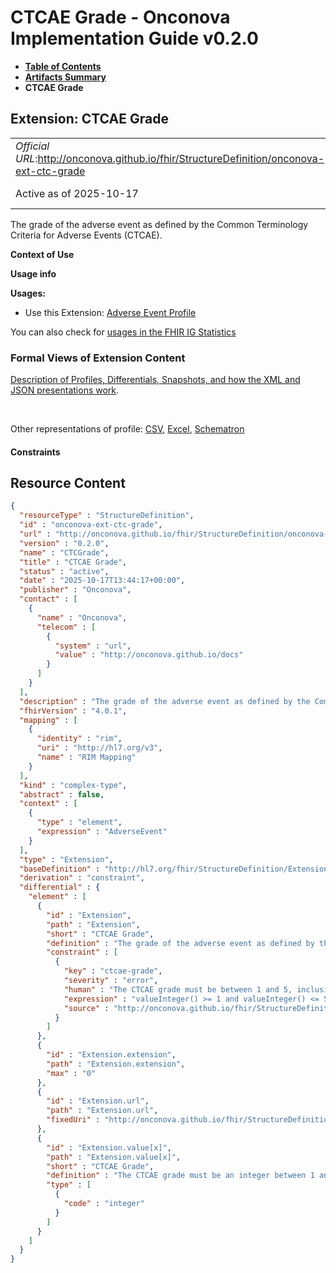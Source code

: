 # CTCAE Grade - Onconova Implementation Guide v0.2.0

* [**Table of Contents**](toc.md)
* [**Artifacts Summary**](artifacts.md)
* **CTCAE Grade**

## Extension: CTCAE Grade 

| | |
| :--- | :--- |
| *Official URL*:http://onconova.github.io/fhir/StructureDefinition/onconova-ext-ctc-grade | *Version*:0.2.0 |
| Active as of 2025-10-17 | *Computable Name*:CTCGrade |

The grade of the adverse event as defined by the Common Terminology Criteria for Adverse Events (CTCAE).

**Context of Use**

**Usage info**

**Usages:**

* Use this Extension: [Adverse Event Profile](StructureDefinition-onconova-adverse-event.md)

You can also check for [usages in the FHIR IG Statistics](https://packages2.fhir.org/xig/onconova.fhir|current/StructureDefinition/onconova-ext-ctc-grade)

### Formal Views of Extension Content

 [Description of Profiles, Differentials, Snapshots, and how the XML and JSON presentations work](http://build.fhir.org/ig/FHIR/ig-guidance/readingIgs.html#structure-definitions). 

 

Other representations of profile: [CSV](StructureDefinition-onconova-ext-ctc-grade.csv), [Excel](StructureDefinition-onconova-ext-ctc-grade.xlsx), [Schematron](StructureDefinition-onconova-ext-ctc-grade.sch) 

#### Constraints



## Resource Content

```json
{
  "resourceType" : "StructureDefinition",
  "id" : "onconova-ext-ctc-grade",
  "url" : "http://onconova.github.io/fhir/StructureDefinition/onconova-ext-ctc-grade",
  "version" : "0.2.0",
  "name" : "CTCGrade",
  "title" : "CTCAE Grade",
  "status" : "active",
  "date" : "2025-10-17T13:44:17+00:00",
  "publisher" : "Onconova",
  "contact" : [
    {
      "name" : "Onconova",
      "telecom" : [
        {
          "system" : "url",
          "value" : "http://onconova.github.io/docs"
        }
      ]
    }
  ],
  "description" : "The grade of the adverse event as defined by the Common Terminology Criteria for Adverse Events (CTCAE).",
  "fhirVersion" : "4.0.1",
  "mapping" : [
    {
      "identity" : "rim",
      "uri" : "http://hl7.org/v3",
      "name" : "RIM Mapping"
    }
  ],
  "kind" : "complex-type",
  "abstract" : false,
  "context" : [
    {
      "type" : "element",
      "expression" : "AdverseEvent"
    }
  ],
  "type" : "Extension",
  "baseDefinition" : "http://hl7.org/fhir/StructureDefinition/Extension|4.0.1",
  "derivation" : "constraint",
  "differential" : {
    "element" : [
      {
        "id" : "Extension",
        "path" : "Extension",
        "short" : "CTCAE Grade",
        "definition" : "The grade of the adverse event as defined by the Common Terminology Criteria for Adverse Events (CTCAE).",
        "constraint" : [
          {
            "key" : "ctcae-grade",
            "severity" : "error",
            "human" : "The CTCAE grade must be between 1 and 5, inclusive.",
            "expression" : "valueInteger() >= 1 and valueInteger() <= 5",
            "source" : "http://onconova.github.io/fhir/StructureDefinition/onconova-ext-ctc-grade|0.2.0"
          }
        ]
      },
      {
        "id" : "Extension.extension",
        "path" : "Extension.extension",
        "max" : "0"
      },
      {
        "id" : "Extension.url",
        "path" : "Extension.url",
        "fixedUri" : "http://onconova.github.io/fhir/StructureDefinition/onconova-ext-ctc-grade"
      },
      {
        "id" : "Extension.value[x]",
        "path" : "Extension.value[x]",
        "short" : "CTCAE Grade",
        "definition" : "The CTCAE grade must be an integer between 1 and 5, inclusive.",
        "type" : [
          {
            "code" : "integer"
          }
        ]
      }
    ]
  }
}

```
